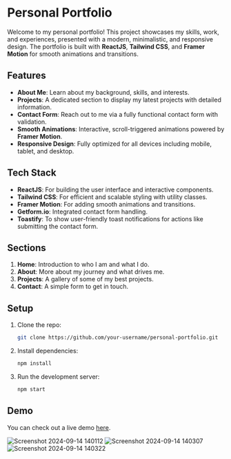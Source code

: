 # Personal Portfolio


Welcome to my personal portfolio! This project showcases my skills, work, and experiences, presented with a modern, minimalistic, and responsive design. The portfolio is built with **ReactJS**, **Tailwind CSS**, and **Framer Motion** for smooth animations and transitions.

## Features

- **About Me**: Learn about my background, skills, and interests.
- **Projects**: A dedicated section to display my latest projects with detailed information.
- **Contact Form**: Reach out to me via a fully functional contact form with validation.
- **Smooth Animations**: Interactive, scroll-triggered animations powered by **Framer Motion**.
- **Responsive Design**: Fully optimized for all devices including mobile, tablet, and desktop.

## Tech Stack

- **ReactJS**: For building the user interface and interactive components.
- **Tailwind CSS**: For efficient and scalable styling with utility classes.
- **Framer Motion**: For adding smooth animations and transitions.
- **Getform.io**: Integrated contact form handling.
- **Toastify**: To show user-friendly toast notifications for actions like submitting the contact form.

## Sections

1. **Home**: Introduction to who I am and what I do.
2. **About**: More about my journey and what drives me.
3. **Projects**: A gallery of some of my best projects.
4. **Contact**: A simple form to get in touch.

## Setup

1. Clone the repo:
    ```bash
    git clone https://github.com/your-username/personal-portfolio.git
    ```
2. Install dependencies:
    ```bash
    npm install
    ```
3. Run the development server:
    ```bash
    npm start
    ```

## Demo

You can check out a live demo [here](https://hanzala-arshad-personal-portfolio.vercel.app/).





![Screenshot 2024-09-14 140112](https://github.com/user-attachments/assets/b95cbdba-1a79-4c80-b45d-16905f8a2b3b)
![Screenshot 2024-09-14 140307](https://github.com/user-attachments/assets/4454921e-a41d-434e-a806-54ddcfb981d6)
![Screenshot 2024-09-14 140322](https://github.com/user-attachments/assets/32380f60-fb8f-4c63-8437-b143c062d1ea)
